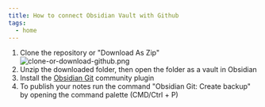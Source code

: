```yaml
---
title: How to connect Obsidian Vault with Github
tags:
  - home
---
```


1. Clone the repository or "Download As Zip"
   ![clone-or-download-github.png](attachments/clone-or-download-github.png)
1. Unzip the downloaded folder, then open the folder as a vault in Obsidian
1. Install the [Obsidian Git](https://github.com/denolehov/obsidian-git) community plugin
1. To publish your notes run the command "Obsidian Git: Create backup" by opening the command palette (CMD/Ctrl + P)
